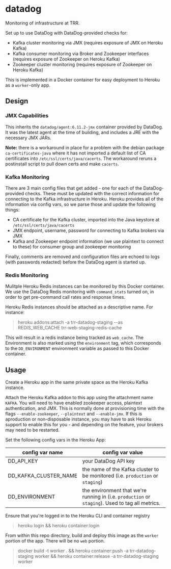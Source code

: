 datadog
====================

Monitoring of infrastructure at TRR.

Set up to use DataDog with DataDog-provided checks for:

* Kafka cluster monitoring via JMX (requires exposure of JMX on Heroku Kafka)
* Kafka consumer monitoring via Broker and Zookeeper interfaces (requires exposure of Zookeeper on Heroku Kafka)
* Zookeeper cluster monitoring (requires exposure of Zookeeper on Heroku Kafka)

This is implemented in a Docker container for easy deployment to Heroku as a `worker`-only app.

## Design

### JMX Capabilities

This inherits the `datadog/agent:6.11.2-jmx` container provided by DataDog. It was the latest agent at the time of building, and includes a JRE with the necessary JMX JARs.

**Note:** there is a workaround in place for a problem with the debian package `ca-certificates-java` where it has not imported a default list of CA certificates into `/etc/ssl/certs/java/cacerts`. The workaround reruns a postinstall script to pull down certs and make `cacerts`.

### Kafka Monitoring

There are 3 main config files that get added - one for each of the DataDog-provided checks. These must be updated with the correct information for connecting to the Kafka infrastructure in Heroku. Heroku provides all of the information via config vars, so we parse those and update the following things:

* CA certificate for the Kafka cluster, imported into the Java keystore at `/etc/ssl/certs/java/cacerts`
* JMX endpoint, username, password for connecting to Kafka brokers via JMX
* Kafka and Zookeeper endpoint information (we use plaintext to connect to these) for consumer group and zookeeper monitoring

Finally, comments are removed and configuration files are echoed to logs (with passwords redacted) before the DataDog agent is started up.

### Redis Monitoring

Mulitple Heroku Redis instances can be monitored by this Docker container. We use the DataDog Redis monitoring with `command_stats` turned on, in order to get pre-command call rates and response times.

Heroku Redis instances should be attached as a descriptive name. For instance:

> heroku addons:attach -a trr-datadog-staging --as REDIS_WEB_CACHE trr-web-staging-redis-cache

This will result in a redis instance being tracked as `web_cache`. The Environment is also marked using the `environment` tag, which corresponds to the `DD_ENVIRONMENT` environment variable as passed to this Docker container.

## Usage

Create a Heroku app in the same private space as the Heroku Kafka instance.

Attach the Heroku Kafka addon to this app using the attachment name `KAFKA`. You will need to have enabled zookeeper access, plaintext authentication, and JMX. This is normally done at provisioning time with the flags `--enable-zookeeper`, `--plaintext` and `--enable-jmx`. If this is aproduction or non-disposable instance, you may have to ask Heroku support to enable this for you - and depending on the feature, your brokers may need to be restarted.

Set the following config vars in the Heroku App:

| config var name | config var value |
| --- | --- |
| DD_API_KEY | your DataDog API key |
| DD_KAFKA_CLUSTER_NAME | the name of the Kafka cluster to be monitored (i.e. `production` or `staging`) |
| DD_ENVIRONMENT | the environment that we're running in (i.e. `production` or `staging`). Used to tag all metrics. |

Ensure that you're logged in to the Heroku CLI and container registry

> heroku login && heroku container:login

From within this repo directory, build and deploy this image as the `worker` portion of the app. There will be no `web` portion.

> docker build -t worker . && heroku container:push -a trr-datadog-staging worker && heroku container:release -a trr-datadog-staging worker